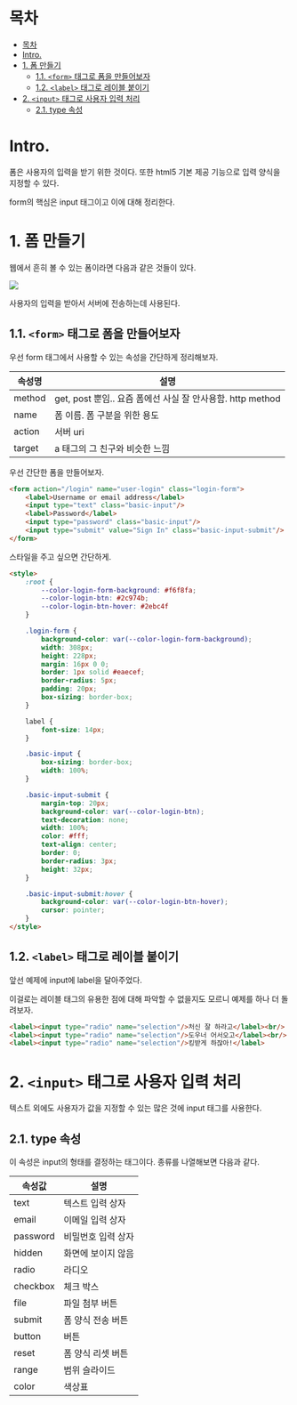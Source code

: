 # 목차

- [목차](#목차)
- [Intro.](#intro)
- [1. 폼 만들기](#1-폼-만들기)
  - [1.1. `<form>` 태그로 폼을 만들어보자](#11-form-태그로-폼을-만들어보자)
  - [1.2. `<label>` 태그로 레이블 붙이기](#12-label-태그로-레이블-붙이기)
- [2. `<input>` 태그로 사용자 입력 처리](#2-input-태그로-사용자-입력-처리)
  - [2.1. type 속성](#21-type-속성)

# Intro.

폼은 사용자의 입력을 받기 위한 것이다. 또한 html5 기본 제공 기능으로 입력 양식을 지정할 수 있다.  

form의 핵심은 input 태그이고 이에 대해 정리한다.  

# 1. 폼 만들기

웹에서 흔히 볼 수 있는 폼이라면 다음과 같은 것들이 있다.  

<img src="https://github.com/hyeyoom/kh-lecture-2020/raw/master/frontend/htmlcss/assets/4-1.png">

사용자의 입력을 받아서 서버에 전송하는데 사용된다.  

## 1.1. `<form>` 태그로 폼을 만들어보자

우선 form 태그에서 사용할 수 있는 속성을 간단하게 정리해보자.  

|속성명|설명|
|-|-|
|method|get, post 뿐임.. 요즘 폼에선 사실 잘 안사용함. http method|
|name|폼 이름. 폼 구분을 위한 용도|
|action|서버 uri|
|target|a 태그의 그 친구와 비슷한 느낌|

우선 간단한 폼을 만들어보자.  

```html
<form action="/login" name="user-login" class="login-form">
    <label>Username or email address</label>
    <input type="text" class="basic-input"/>
    <label>Password</label>
    <input type="password" class="basic-input"/>
    <input type="submit" value="Sign In" class="basic-input-submit"/>
</form>
```

스타일을 주고 싶으면 간단하게.

```html
<style>
    :root {
        --color-login-form-background: #f6f8fa;
        --color-login-btn: #2c974b;
        --color-login-btn-hover: #2ebc4f
    }

    .login-form {
        background-color: var(--color-login-form-background);
        width: 308px;
        height: 228px;
        margin: 16px 0 0;
        border: 1px solid #eaecef;
        border-radius: 5px;
        padding: 20px;
        box-sizing: border-box;
    }

    label {
        font-size: 14px;
    }

    .basic-input {
        box-sizing: border-box;
        width: 100%;
    }

    .basic-input-submit {
        margin-top: 20px;
        background-color: var(--color-login-btn);
        text-decoration: none;
        width: 100%;
        color: #fff;
        text-align: center;
        border: 0;
        border-radius: 3px;
        height: 32px;
    }

    .basic-input-submit:hover {
        background-color: var(--color-login-btn-hover);
        cursor: pointer;
    }
</style>
```

## 1.2. `<label>` 태그로 레이블 붙이기

앞선 예제에 input에 label을 달아주었다.  

이걸로는 레이블 태그의 유용한 점에 대해 파악할 수 없을지도 모르니 예제를 하나 더 돌려보자.  


```html
<label><input type="radio" name="selection"/>처신 잘 하라고</label><br/>
<label><input type="radio" name="selection"/>도우너 어서오고</label><br/>
<label><input type="radio" name="selection"/>킹받게 하잖아!</label>
```

# 2. `<input>` 태그로 사용자 입력 처리

텍스트 외에도 사용자가 값을 지정할 수 있는 많은 것에 input 태그를 사용한다.  

## 2.1. type 속성

이 속성은 input의 형태를 결정하는 태그이다. 종류를 나열해보면 다음과 같다.  

|속성값|설명|
|-|-|
|text|텍스트 입력 상자|
|email|이메일 입력 상자|
|password|비밀번호 입력 상자|
|hidden|화면에 보이지 않음|
|radio|라디오|
|checkbox|체크 박스|
|file|파일 첨부 버튼|
|submit|폼 양식 전송 버튼|
|button|버튼|
|reset|폼 양식 리셋 버튼|
|range|범위 슬라이드|
|color|색상표|
